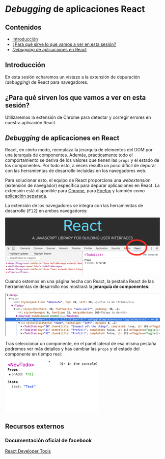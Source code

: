 # _Debugging_ de aplicaciones React

## Contenidos

- [Introducción](#introducción)
- [¿Para qué sirve lo que vamos a ver en esta sesión?](#¿para-qué-sirve-lo-que-vamos-a-ver-en-esta-sesión)
- [_Debugging_ de aplicaciones en React](#debugging-de-aplicaciones-en-react)


## Introducción

En esta sesión echaremos un vistazo a la extensión de depuración (_debugging_) de React para navegadores.


## ¿Para qué sirven los que vamos a ver en esta sesión?

Utilizaremos la extensión de Chrome para detectar y corregir errores en nuestra aplicación React.


## _Debugging_ de aplicaciones en React

[react-devtools-firefox]: https://addons.mozilla.org/firefox/addon/react-devtools/
[react-devtools-chrome]: https://chrome.google.com/webstore/detail/react-developer-tools/fmkadmapgofadopljbjfkapdkoienihi
[react-devtools-standalone]: https://www.npmjs.com/package/react-devtools

React, en cierto modo, reemplaza la jerarquía de elementos del DOM por una jerarquía de componentes. Además, prácticamente todo el comportamiento se deriva de los valores que tienen las `props` y el estado de los componentes. Por todo esto, a veces resulta un poco difícil de depurar con las herramientas de desarrollo incluídas en los navegadores web.

Para solucionar esto, el equipo de React proporciona una _webextension_ (extensión de navegador) específica para depurar aplicaciones en React. La extensión está disponible para [Chrome][react-devtools-chrome], para [Firefox][react-devtools-firefox] y también como [aplicación separada][react-devtools-standalone].

La extensión de los navegadores se integra con las herramientas de desarrollo (<kbd>F12</kbd>) en ambos navegadores:

![React DevTools integrado con las herramientas de desarrollo de Chrome](assets/images/4_7_react-devtools.png)

Cuando estemos en una página hecha con React, la pestaña React de las herramientas de desarrollo nos mostrará la **jerarquía de componentes**:

![React DevTools mostrando jerarquía de componentes de la página](assets/images/4_7_devtools-tree-view.png)

Tras seleccionar un componente, en el panel lateral de esa misma pestaña podremos ver más detalles y has cambiar las `props` y el estado del componente en tiempo real:

![React DevTools editando el estado de un componente en tiempo real](assets/images/4_7_devtools-side-pane.gif)

## Recursos externos

### Documentación oficial de facebook

[React Developer Tools](https://github.com/facebook/react-devtools)
